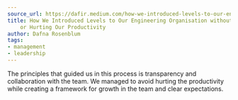 ```yaml
---
source_url: https://dafir.medium.com/how-we-introduced-levels-to-our-engineering-organisation-without-losing-people-5565218d0785
title: How We Introduced Levels to Our Engineering Organisation without Losing People
    or Hurting Our Productivity
author: Dafna Rosenblum
tags:
- management
- leadership
---
```

The principles that guided us in this process is transparency and collaboration with the team. We managed to avoid hurting the productivity while creating a framework for growth in the team and clear expectations.
